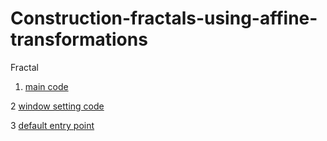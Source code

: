 # Construction-fractals-using-affine-transformations
Fractal
1. [main code](/Barnsley%20fern/Form1.cs)

2  [window setting code](/Barnsley%20fern/Form1.Designer.cs)

3  [default entry point](/Barnsley%20fern/Program.cs)
